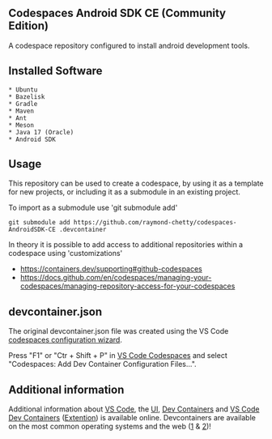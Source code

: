 Codespaces Android SDK CE (Community Edition)
---------------------------------------------

A codespace repository configured to install android
development tools.

## Installed Software

    * Ubuntu
    * Bazelisk
    * Gradle
    * Maven
    * Ant
    * Meson
    * Java 17 (Oracle)
    * Android SDK

## Usage

This repository can be used to create a codespace,
by using it as a template for new projects, or
including it as a submodule in an existing project.

To import as a submodule use 'git submodule add'

    git submodule add https://github.com/raymond-chetty/codespaces-AndroidSDK-CE .devcontainer

In theory it is possible to add access to additional
repositories within a codespace using 'customizations'

  * https://containers.dev/supporting#github-codespaces
  * https://docs.github.com/en/codespaces/managing-your-codespaces/managing-repository-access-for-your-codespaces

## devcontainer.json

The original devcontainer.json file was created using the
VS Code [codespaces configuration wizard][1].

Press "F1" or "Ctr + Shift + P" in [VS Code Codespaces][2]
and select "Codespaces: Add Dev Container Configuration Files...".

## Additional information

Additional information about [VS Code][3], the [UI][4],
[Dev Containers][5] and [VS Code Dev Containers][6] ([Extention][7])
is available online. Devcontainers are available on the most
common operating systems and the web ([1][8] & [2][9])!

[1]: https://docs.github.com/en/codespaces/setting-up-your-project-for-codespaces/adding-a-dev-container-configuration/introduction-to-dev-containers#using-a-predefined-dev-container-configuration

[2]: https://code.visualstudio.com/docs/remote/codespaces
[3]: https://code.visualstudio.com/
[4]: https://code.visualstudio.com/docs/getstarted/userinterface
[5]: https://containers.dev/
[6]: https://code.visualstudio.com/docs/devcontainers/containers
[7]: https://marketplace.visualstudio.com/items?itemName=ms-vscode-remote.remote-containers

[8]: https://github.com/features/codespaces
[9]: https://docs.github.com/en/codespaces/


